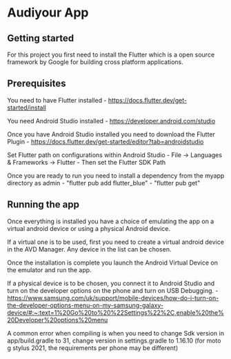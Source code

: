 # Audiyour App

## Getting started

For this project you first need to install the Flutter which is a open source framework
by Google for building cross platform applications.

## Prerequisites

You need to have Flutter installed
    - https://docs.flutter.dev/get-started/install

You need Android Studio installed
    - https://developer.android.com/studio
    
Once you have Android Studio installed you need to download the Flutter Plugin
    - https://docs.flutter.dev/get-started/editor?tab=androidstudio

Set Flutter path on configurations within Android Studio
    - File -> Languages & Frameworks -> Flutter
    - Then set the Flutter SDK Path

Once you are ready to run you need to install a dependency from the myapp directory as admin
    - "flutter pub add flutter_blue"
    - "flutter pub get"

## Running the app

Once everything is installed you have a choice of emulating the app on a virtual android
device or using a physical Android device.

If a virtual one is to be used, first you need to create a virtual android device in the 
AVD Manager. Any device in the list can be chosen.

Once the installation is complete you launch the Android Virtual Device on the emulator
and run the app.

If a physical device is to be chosen, you connect it to Android Studio and turn on the
developer options on the phone and turn on USB Debugging.
    - https://www.samsung.com/uk/support/mobile-devices/how-do-i-turn-on-the-developer-options-menu-on-my-samsung-galaxy-device/#:~:text=1%20Go%20to%20%22Settings%22%2C,enable%20the%20Developer%20options%20menu
    
A common error when compiling is when you need to change Sdk version in app/build.gradle to 31, change version in settings.gradle 
to 1.16.10 (for moto g stylus 2021, the requirements per phone may be different)
